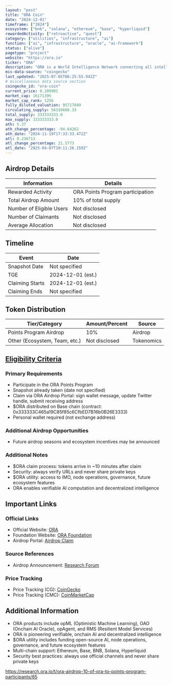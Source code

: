 ```yaml
---
layout: "post"
title: "ORA Coin"
date: "2024-12-01"
timeframe: ["2024"]
ecosystem: ["bnb", "solana", "ethereum", "base", "hyperliquid"]
rewardedActivity: ["retroactive", "quest"]
category: ["utilities", "infrastructure", "ai"]
function: ["ai", "infrastructure", "oracle", "ai-framework"]
status: ["alive"]
pagetype: "project"
website: "https://ora.io"
ticker: "ORA"
description: "ORA is a World Intelligence Network connecting all intelligence, pioneering verifiable onchain AI with products like opML, OAO, and RMS. It enables decentralized, trustless AI computation and infrastructure across multiple blockchains."
mis-data-source: "coingecko"
last_updated: "2025-07-05T06:25:55.942Z"
# miscellaneous data source section
coingecko_id: "ora-coin"
current_price: 0.289901
market_cap: 16171395
market_cap_rank: 1256
fully_diluted_valuation: 95717049
circulating_supply: 56316666.33
total_supply: 333333333.0
max_supply: 333333333.0
ath: 5.37
ath_change_percentage: -94.64262
ath_date: "2024-11-19T17:33:33.472Z"
atl: 0.236713
atl_change_percentage: 21.5773
atl_date: "2025-04-07T10:11:26.159Z"
---
```


## Airdrop Details

| Information              | Details                                                                 |
| ------------------------ | ----------------------------------------------------------------------- |
| Rewarded Activity        | ORA Points Program participation                                         |
| Total Airdrop Amount     | 10% of total supply                                                     |
| Number of Eligible Users | Not disclosed                                                           |
| Number of Claimants      | Not disclosed                                                           |
| Average Allocation       | Not disclosed                                                           |

## Timeline

| Event                    | Date                  |
| ------------------------ | --------------------- |
| Snapshot Date            | Not specified         |
| TGE                      | 2024-12-01 (est.)     |
| Claiming Starts          | 2024-12-01 (est.)     |
| Claiming Ends            | Not specified         |

## Token Distribution

| Tier/Category           | Amount/Percent         | Source                |
| ----------------------- | --------------------- | --------------------- |
| Points Program Airdrop  | 10%                    | Airdrop               |
| Other (Ecosystem, Team, etc.) | Not disclosed    | Tokenomics            |

## [Eligibility Criteria](https://research.ora.io/t/ora-airdrop-10-of-ora-to-points-program-participants/65)

### Primary Requirements

- Participate in the ORA Points Program
- Snapshot already taken (date not specified)
- Claim via ORA Airdrop Portal: sign wallet message, update Twitter handle, submit receiving address
- $ORA distributed on Base chain (contract: 0x333333C465a19C85f85c6CfbED7B16b0B26E3333)
- Personal wallet required (not exchange address)

### Additional Airdrop Opportunities

- Future airdrop seasons and ecosystem incentives may be announced

### Additional Notes

- $ORA claim process: tokens arrive in ~10 minutes after claim
- Security: always verify URLs and never share private keys
- $ORA utility: access to IMO, node operations, governance, future ecosystem features
- ORA enables verifiable AI computation and decentralized intelligence

## Important Links

### Official Links
- Official Website: [ORA](https://ora.io)
- Foundation Website: [ORA Foundation](https://foundation.ora.io)
- Airdrop Portal: [Airdrop Claim](https://foundation.ora.io/app/airdrop)

### Source References
- Airdrop Announcement: [Research Forum](https://research.ora.io/t/ora-airdrop-10-of-ora-to-points-program-participants/65)

### Price Tracking
- Price Tracking (CG): [CoinGecko](https://www.coingecko.com/en/coins/ora-coin)
- Price Tracking (CMC): [CoinMarketCap](https://coinmarketcap.com/currencies/ora)

## Additional Information

- ORA products include opML (Optimistic Machine Learning), OAO (Onchain AI Oracle), opAgent, and RMS (Resilient Model Services)
- ORA is pioneering verifiable, onchain AI and decentralized intelligence
- $ORA utility includes funding open-source AI, node operations, governance, and future ecosystem features
- Multi-chain support: Ethereum, Base, BNB, Solana, Hyperliquid
- Security best practices: always use official channels and never share private keys


https://research.ora.io/t/ora-airdrop-10-of-ora-to-points-program-participants/65